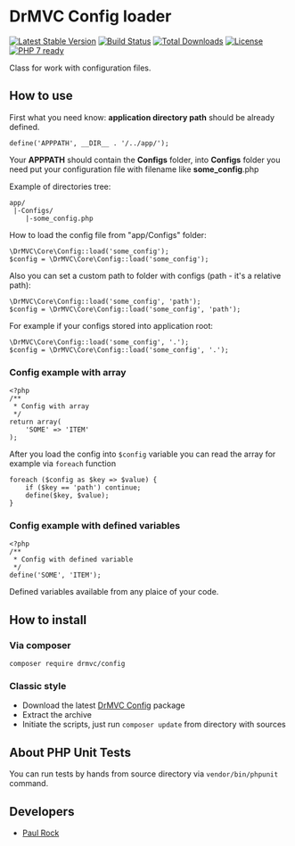 # DrMVC Config loader

[![Latest Stable Version](https://poser.pugx.org/drmvc/config/v/stable)](https://packagist.org/packages/drmvc/config)
[![Build Status](https://travis-ci.org/drmvc/config.svg?branch=master)](https://travis-ci.org/drmvc/config)
[![Total Downloads](https://poser.pugx.org/drmvc/config/downloads)](https://packagist.org/packages/drmvc/config)
[![License](https://poser.pugx.org/drmvc/config/license)](https://packagist.org/packages/drmvc/config)
[![PHP 7 ready](https://php7ready.timesplinter.ch/drmvc/config/master/badge.svg)](https://travis-ci.org/drmvc/config)

Class for work with configuration files.

## How to use

First what you need know: **application directory path** should be already defined.

    define('APPPATH', __DIR__ . '/../app/');

Your **APPPATH** should contain the **Configs** folder, into **Configs**
folder you need put your configuration file with filename like **some_config**.php

Example of directories tree:

    app/
     |-Configs/
        |-some_config.php

How to load the config file from "app/Configs" folder:

    \DrMVC\Core\Config::load('some_config');
    $config = \DrMVC\Core\Config::load('some_config');

Also you can set a custom path to folder with configs (path - it's a relative path):

    \DrMVC\Core\Config::load('some_config', 'path');
    $config = \DrMVC\Core\Config::load('some_config', 'path');

For example if your configs stored into application root: 

    \DrMVC\Core\Config::load('some_config', '.');
    $config = \DrMVC\Core\Config::load('some_config', '.');

### Config example with array

    <?php
    /**
     * Config with array
     */
    return array(
        'SOME' => 'ITEM'
    );

After you load the config into `$config` variable you can read the array for example via `foreach` function

    foreach ($config as $key => $value) {
        if ($key == 'path') continue;
        define($key, $value);
    }

### Config example with defined variables

    <?php
    /**
     * Config with defined variable
     */
    define('SOME', 'ITEM');

Defined variables available from any plaice of your code.

## How to install

### Via composer

    composer require drmvc/config

### Classic style

* Download the latest [DrMVC Config](https://github.com/drmvc/config/releases) package
* Extract the archive
* Initiate the scripts, just run `composer update` from directory with sources

## About PHP Unit Tests

You can run tests by hands from source directory via `vendor/bin/phpunit` command. 

## Developers

* [Paul Rock](https://github.com/EvilFreelancer)
